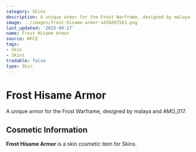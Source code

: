 ```yaml
---
category: Skins
description: A unique armor for the Frost Warframe, designed by malaya and AMO_017.
image: ../images/frost-hisame-armor-a43bd97563.png
last_updated: '2025-09-17'
name: Frost Hisame Armor
source: WFCD
tags:
- Skin
- Skins
tradable: false
type: Skin
---
```


# Frost Hisame Armor

A unique armor for the Frost Warframe, designed by malaya and AMO_017.

## Cosmetic Information

**Frost Hisame Armor** is a skin cosmetic item for Skins.

